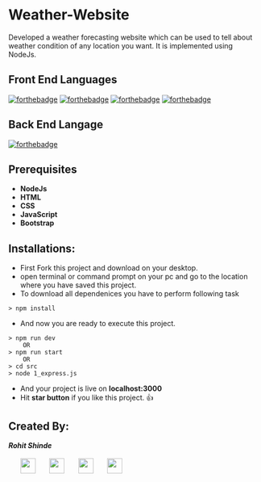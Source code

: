 # Weather-Website

Developed a weather forecasting website which can be used to tell about weather condition of any location you want.
It is implemented using NodeJs.


## Front End Languages
[![forthebadge](https://img.shields.io/badge/USES-HTML-red)](http://forthebadge.com)
[![forthebadge](https://img.shields.io/badge/USES-CSS-orange)](http://forthebadge.com)
[![forthebadge](https://img.shields.io/badge/USES-JavaScript-green)](http://forthebadge.com)
[![forthebadge](https://img.shields.io/badge/USES-Bootstrap-blue)](http://forthebadge.com)

## Back End Langage

[![forthebadge](https://img.shields.io/badge/USES-NodeJs-red)](http://forthebadge.com)

## Prerequisites
* **NodeJs**
* **HTML**
* **CSS**
* **JavaScript**
* **Bootstrap**

## Installations:

* First Fork this project and download on your desktop.
* open terminal or command prompt on your pc and go to the location where you have saved this project.
* To download all dependenices you have to perform following task

```
> npm install
```
* And now you are ready to execute this project.
```
> npm run dev
    OR
> npm run start
    OR
> cd src
> node 1_express.js
```
* And your project is live on **localhost:3000**
* Hit **star button** if you like this project. :+1:


## Created By:
<b><i>Rohit Shinde</i></b><br><br>
  &nbsp;&nbsp;&nbsp;&nbsp;&nbsp;
  [<img src="./Images/linkedin-in-brands.svg" height="30px" padding="1rem">](https://www.linkedin.com/in/rohit-shinde-496b501a4/)
  &nbsp;&nbsp;&nbsp;&nbsp;&nbsp;
  [<img src="./Images/github-brands.svg" height="30px" padding="20%">](https://www.instagram.com/_rohit_1803/)
  &nbsp;&nbsp;&nbsp;&nbsp;&nbsp;
  [<img src="./Images/facebook-brands.svg" height="30px" padding="40">](https://www.facebook.com/profile.php?id=100025442030123)
  &nbsp;&nbsp;&nbsp;&nbsp;&nbsp;
  [<img src="./Images/instagram-brands.svg" height="30px" padding="auto">](https://github.com/rohit180301)
